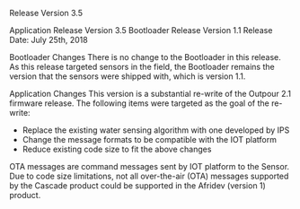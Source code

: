 Release Version 3.5

Application Release Version 3.5
Bootloader Release Version 1.1
Release Date: July 25th, 2018

Bootloader Changes
There is no change to the Bootloader in this release.  As this release targeted sensors in the field, the Bootloader 
remains the version that the sensors were shipped with, which is version 1.1.

Application Changes
This version is a substantial re-write of the Outpour 2.1 firmware release.  The following items were targeted as the 
goal of the re-write:
 - Replace the existing water sensing algorithm with one developed by IPS
 - Change the message formats to be compatible with the IOT platform
 - Reduce existing code size to fit the above changes

OTA messages are command messages sent by IOT platform to the Sensor.  Due to code size limitations, not all over-the-air 
(OTA) messages supported by the Cascade product could be supported in the Afridev (version 1) product.  

